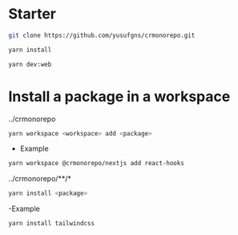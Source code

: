 # Starter

```sh
git clone https://github.com/yusufgns/crmonorepo.git
```

```sh
yarn install
```

```sh
yarn dev:web
```

# Install a package in a workspace

../crmonorepo
```sh
yarn workspace <workspace> add <package>
```

- Example
```sh
yarn workspace @crmonorepo/nextjs add react-hooks
```

../crmonorepo/**/*
```sh
yarn install <package>
```

-Example
```sh
yarn install tailwindcss
```
